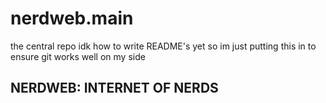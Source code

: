 # nerdweb.main
the central repo
idk how to write README's yet so im just putting this in to ensure git works well on my side

## NERDWEB: INTERNET OF NERDS
